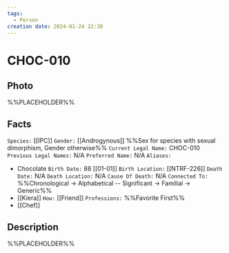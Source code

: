 ```yaml
---
tags:
  - Person
creation date: 2024-01-24 22:38
---
```

# CHOC-010

## Photo

%%PLACEHOLDER%%

## Facts

`Species:` [[IPC]]
`Gender:` [[Androgynous]] %%Sex for species with sexual dimorphism, Gender otherwise%%
`Current Legal Name:` CHOC-010
`Previous Legal Names:` N/A
`Preferred Name:` N/A
`Aliases:`
- Chocolate
`Birth Date:` 88 [[01-01]]
`Birth Location:` [[NTRF-226]]
`Death Date:` N/A
`Death Location:` N/A
`Cause Of Death:` N/A
`Connected To:` %%Chronological -> Alphabetical -- Significant -> Familial -> Generic%%
- [[Kiera]] `How:` [[Friend]]
`Professions:` %%Favorite First%%
- [[Chef]]

## Description

%%PLACEHOLDER%%
